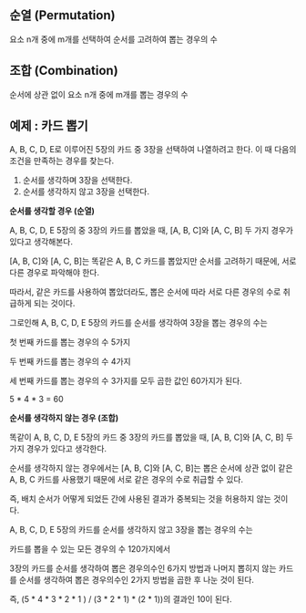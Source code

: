 ## 순열 (Permutation)

요소 n개 중에 m개를 선택하여 순서를 고려하여 뽑는 경우의 수

## 조합 (Combination)

순서에 상관 없이 요소 n개 중에 m개를 뽑는 경우의 수

## 예제 : 카드 뽑기

A, B, C, D, E로 이루어진 5장의 카드 중 3장을 선택하여 나열하려고 한다. 이 때 다음의 조건을 만족하는 경우를 찾는다.

1. 순서를 생각하며 3장을 선택한다.
2. 순서를 생각하지 않고 3장을 선택한다.

**순서를 생각할 경우 (순열)**

A, B, C, D, E 5장의 중 3장의 카드를 뽑았을 때, [A, B, C]와 [A, C, B] 두 가지 경우가 있다고 생각해본다.

[A, B, C]와 [A, C, B]는 똑같은 A, B, C 카드를 뽑았지만 순서를 고려하기 때문에, 서로 다른 경우로 파악해야 한다.

따라서, 같은 카드를 사용하여 뽑았더라도, 뽑은 순서에 따라 서로 다른 경우의 수로 취급하게 되는 것이다.

그로인해 A, B, C, D, E 5장의 카드를 순서를 생각하여 3장을 뽑는 경우의 수는

첫 번째 카드를 뽑는 경우의 수 5가지

두 번째 카드를 뽑는 경우의 수 4가지

세 번째 카드를 뽑는 경우의 수 3가지를 모두 곱한 값인 60가지가 된다.

5 * 4 * 3 = 60

**순서를 생각하지 않는 경우 (조합)**

똑같이 A, B, C, D, E 5장의 카드 중 3장의 카드를 뽑았을 때, [A, B, C]와 [A, C, B] 두 가지 경우가 있다고 생각한다.

순서를 생각하지 않는 경우에서는 [A, B, C]와 [A, C, B]는 뽑은 순서에 상관 없이 같은 A, B, C 카드를 사용했기 때문에 서로 같은 경우의 수로 취급할 수 있다.

즉, 배치 순서가 어떻게 되었든 간에 사용된 결과가 중복되는 것을 허용하지 않는 것이다.

A, B, C, D, E 5장의 카드를 순서를 생각하지 않고 3장을 뽑는 경우의 수는

카드를 뽑을 수 있는 모든 경우의 수 120가지에서

3장의 카드를 순서를 생각하여 뽑은 경우의수인 6가지 방법과 나머지 뽑히지 않는 카드를 순서를 생각하여 뽑은 경우의수인 2가지 방법을 곱한 후 나눈 것이 된다.

즉, (5 * 4 * 3 * 2 * 1 ) / (3 * 2 * 1) * (2 * 1))의 결과인 10이 된다.